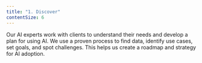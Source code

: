 ```yaml
---
title: "1. Discover"
contentSize: 6
---
```


Our AI experts work with clients to understand their needs and develop a plan for using 
AI. We use a proven process to find data, identify use cases, set goals, and spot
challenges. This helps us create a roadmap and strategy for AI adoption.
